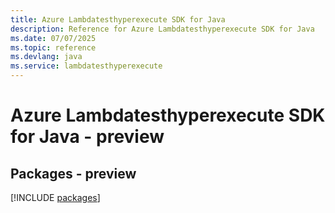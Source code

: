 ```yaml
---
title: Azure Lambdatesthyperexecute SDK for Java
description: Reference for Azure Lambdatesthyperexecute SDK for Java
ms.date: 07/07/2025
ms.topic: reference
ms.devlang: java
ms.service: lambdatesthyperexecute
---
```

# Azure Lambdatesthyperexecute SDK for Java - preview
## Packages - preview
[!INCLUDE [packages](lambdatesthyperexecute-index.md)]